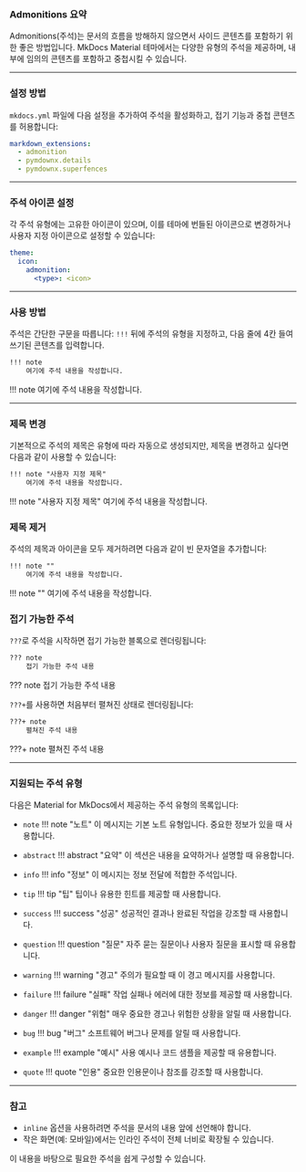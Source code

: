 ### Admonitions 요약

Admonitions(주석)는 문서의 흐름을 방해하지 않으면서 사이드 콘텐츠를 포함하기 위한 좋은 방법입니다. MkDocs Material 테마에서는 다양한 유형의 주석을 제공하며, 내부에 임의의 콘텐츠를 포함하고 중첩시킬 수 있습니다.

---

### 설정 방법

`mkdocs.yml` 파일에 다음 설정을 추가하여 주석을 활성화하고, 접기 기능과 중첩 콘텐츠를 허용합니다:

```yaml
markdown_extensions:
  - admonition
  - pymdownx.details
  - pymdownx.superfences
```

---

### 주석 아이콘 설정

각 주석 유형에는 고유한 아이콘이 있으며, 이를 테마에 번들된 아이콘으로 변경하거나 사용자 지정 아이콘으로 설정할 수 있습니다:

```yaml
theme:
  icon:
    admonition:
      <type>: <icon>
```

---

### 사용 방법

주석은 간단한 구문을 따릅니다: `!!!` 뒤에 주석의 유형을 지정하고, 다음 줄에 4칸 들여쓰기된 콘텐츠를 입력합니다.

```markdown
!!! note
    여기에 주석 내용을 작성합니다.
```

!!! note
    여기에 주석 내용을 작성합니다.

---

### 제목 변경

기본적으로 주석의 제목은 유형에 따라 자동으로 생성되지만, 제목을 변경하고 싶다면 다음과 같이 사용할 수 있습니다:

```markdown
!!! note "사용자 지정 제목"
    여기에 주석 내용을 작성합니다.
```

!!! note "사용자 지정 제목"
    여기에 주석 내용을 작성합니다.

### 제목 제거

주석의 제목과 아이콘을 모두 제거하려면 다음과 같이 빈 문자열을 추가합니다:

```markdown
!!! note ""
    여기에 주석 내용을 작성합니다.
```
!!! note ""
    여기에 주석 내용을 작성합니다.


### 접기 가능한 주석

`???`로 주석을 시작하면 접기 가능한 블록으로 렌더링됩니다:

```markdown
??? note
    접기 가능한 주석 내용
```
??? note
    접기 가능한 주석 내용

`???+`를 사용하면 처음부터 펼쳐진 상태로 렌더링됩니다:

```markdown
???+ note
    펼쳐진 주석 내용
```
???+ note
    펼쳐진 주석 내용

---

### 지원되는 주석 유형
다음은 Material for MkDocs에서 제공하는 주석 유형의 목록입니다:


- `note`
!!! note "노트"
  이 메시지는 기본 노트 유형입니다. 중요한 정보가 있을 때 사용합니다.

- `abstract`
!!! abstract "요약"
이 섹션은 내용을 요약하거나 설명할 때 유용합니다.

- `info`
!!! info "정보"
이 메시지는 정보 전달에 적합한 주석입니다.

- `tip`
!!! tip "팁"
팁이나 유용한 힌트를 제공할 때 사용합니다.

- `success`
!!! success "성공"
성공적인 결과나 완료된 작업을 강조할 때 사용합니다.

- `question`
!!! question "질문"
자주 묻는 질문이나 사용자 질문을 표시할 때 유용합니다.

- `warning`
!!! warning "경고"
주의가 필요할 때 이 경고 메시지를 사용합니다.

- `failure`
!!! failure "실패"
작업 실패나 에러에 대한 정보를 제공할 때 사용합니다.

- `danger`
!!! danger "위험"
매우 중요한 경고나 위험한 상황을 알릴 때 사용합니다.

- `bug`
!!! bug "버그"
소프트웨어 버그나 문제를 알릴 때 사용합니다.

- `example`
!!! example "예시"
사용 예시나 코드 샘플을 제공할 때 유용합니다.

- `quote`
!!! quote "인용"
중요한 인용문이나 참조를 강조할 때 사용합니다.

---

### 참고

- `inline` 옵션을 사용하려면 주석을 문서의 내용 앞에 선언해야 합니다.
- 작은 화면(예: 모바일)에서는 인라인 주석이 전체 너비로 확장될 수 있습니다.

이 내용을 바탕으로 필요한 주석을 쉽게 구성할 수 있습니다.